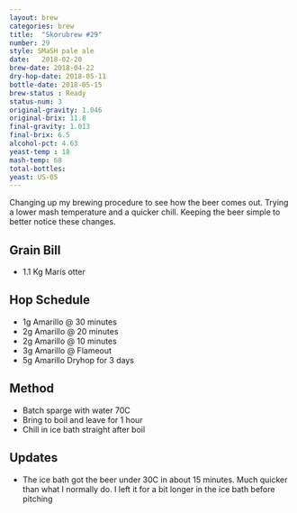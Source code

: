```yaml
---
layout: brew
categories: brew
title:  "Skorubrew #29"
number: 29
style: SMaSH pale ale
date:   2018-02-20
brew-date: 2018-04-22
dry-hop-date: 2018-05-11
bottle-date: 2018-05-15
brew-status : Ready
status-num: 3
original-gravity: 1.046
original-brix: 11.8
final-gravity: 1.013
final-brix: 6.5
alcohol-pct: 4.63
yeast-temp : 18
mash-temp: 68
total-bottles:
yeast: US-05
---
```


Changing up my brewing procedure to see how the beer comes out. Trying a lower mash temperature and a quicker chill. Keeping the beer simple to better notice these changes.

Grain Bill
-----

* 1.1 Kg Maris otter


Hop Schedule
-------------

* 1g Amarillo @ 30 minutes
* 2g Amarillo @ 20 minutes
* 2g Amarillo @ 10 minutes
* 3g Amarillo @ Flameout
* 5g Amarillo Dryhop for 3 days



Method
-------

* Batch sparge with water 70C
* Bring to boil and leave for 1 hour
* Chill in ice bath straight after boil


Updates
-------

* The ice bath got the beer under 30C in about 15 minutes. Much quicker than what I normally do. I left it for a bit longer in the ice bath before pitching

